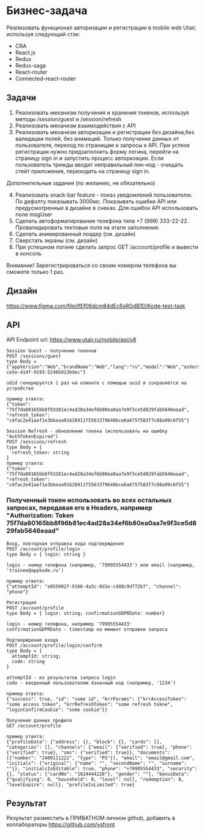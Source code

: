 # Бизнес-задача

Реализовать функционал авторизации и регистрации в mobile web Utair, используя следующий стэк:
- CRA
- React.js
- Redux
- Redux-saga
- React-router
- Connected-react-router

## Задачи

1. Реализовать механизм получения и хранения токенов, используя методы /session/guest и /session/refresh
2. Реализовать механизм взаимодействия с API
3. Реализовать механизм авторизации и регистрации без дизайна,без валидации полей, без анимаций. Только получение данных от пользователя, переход по страницам и запросы к API. При успехе регистрации нужно предзаполнить форму логина, перейти на страницу sign in и запустить процесс авторизации. Если пользователь трижды вводит неправильный пин-код - очищать стейт приложения, переходить на страницу sign in.

Дополнительные задания (по желанию, не обязательно)

4. Реализовать snack-bar feature - показ уведомлений пользователю. По дефолту показывать 3000мс. Показывать ошибки API или предусмотренные в дизайне в снеках. Для ошибок API использовать поле msgUser
6. Сделать автоформатирование телефона типа +7 (999) 333-22-22. Провалидировать тектовые поля на этапе заполнения.
5. Сделать анимированный лоадер (см. дизайн)
6. Сверстать экраны (см. дизайн)
7. При успешном логине сделать запрос GET /account/profile и вывести в консоль

Внимание!
Зарегистрироваться со своим номером телефона вы сможете только 1 раз.

## Дизайн

https://www.figma.com/file/ifEf06dcm84dEc6sRGdB1D/Kode-test-task

## API

API Endpoint url: https://www.utair.ru/mobile/api/v8

```
Session Guest - получение токенов
POST /sessions/guest
type Body = {"appVersion":"Web","brandName":"Web","lang":"ru","model":"Web","osVersion":"Web","platform":"web","screenResolution":"Web","udid":"65eeaed8-ce5e-414f-9193-5246b913bdec"}

udid генерируется 1 раз на клиенте с помощью uuid и сохраняется на устройстве

пример ответа:
{"token": "75f7da80165bb8f93381ec4ad28a34ef6b80ea0aa7e9f3ce5d829fab5646eaad", "refresh_token": "c4fac2e41aef1e3bbeaa91628911f5563379640bce6a6757583f7c08a99c6f55"}
```

```
Session Refresh - обновление токена (использовать на ошибку "AuthTokenExpired")
POST /sessions/refresh
type Body = {
  refresh_token: string
}
пример ответа:
{"token": "75f7da80165bb8f93381ec4ad28a34ef6b80ea0aa7e9f3ce5d829fab5646eaad", "refresh_token": "c4fac2e41aef1e3bbeaa91628911f5563379640bce6a6757583f7c08a99c6f55"}
```

### Полученный токен использовать во всех остальных запросах, передавая его в Headers, например "Authorization: Token 75f7da80165bb8f96b81ec4ad28a34ef6b80ea0aa7e9f3ce5d829fab5646eaad"

```
Вход, повторная отправка кода подтверждения
POST /account/profile/login
type Body = { login: string }

login - номер телефона (например, '79995554433') или email (например, 'trainee@appkode.ru')

пример ответа:
{"attemptId": "a955002f-9166-4a3c-8d1e-c488c9d772b7", "channel": "phone"}
```

```
Регистрация
POST /account/profile
type Body = { login: string; confirmationGDPRDate: number}

login - номер телефона, например '79995554433'
confirmationGDPRDate - timestamp на момент отправки запроса

```

```
Подтверждение входа
POST /account/profile/login/confirm
type Body = {
  attemptId: string;
  code: string
}

attemptId - из результатов запроса login
code - введенный пользователем 4значный код (например, '1234')

пример ответа:
{"success": true, "id": "some id", "krrParams": {"krrAccessToken": "some access token", "krrRefreshToken": "some refresh tokne", "loginConfirmCookie": "some cookie"}}
```

```
Получение данных профиля
GET /account/profile

пример ответа:
{"profileData": {"address": {}, "block": {}, "cards": [], "categories": [], "channels": {"email": {"verified": true}, "phone": {"verified": true}, "sms": {"verified": true}}, "documents": [{"number": "2400111222", "type": "PS"}], "email": "email@gmail.com", "initials": {"original": {"name": "", "secondName": "", "surname": ""}}, "initialsIsEditable": true, "phone": "+79995554433", "security": {}, "status": {"cardNo": "1024444228"}, "gender": ""}, "bonusData": {"qualifying": 0, "household": 0, "level": null, "redemption": 0, "levelExpire": null}, "profileIsLimited": true}
```

## Результат

Результат разместить в ПРИВАТНОМ личном github, добавить в коллабораторы https://github.com/vsfront
